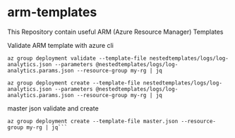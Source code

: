 # arm-templates
This Repository contain useful ARM (Azure Resource Manager) Templates 


Validate ARM template with azure cli

`az group deployment validate --template-file nestedtemplates/logs/log-analytics.json --parameters @nestedtemplates/logs/log-analytics.params.json --resource-group my-rg | jq`

`az group deployment create --template-file nestedtemplates/logs/log-analytics.json --parameters @nestedtemplates/logs/log-analytics.params.json --resource-group my-rg | jq`


master json validate and create

```az group deployment validate --template-file master.json --resource-group my-rg | jq
az group deployment create --template-file master.json --resource-group my-rg | jq```

